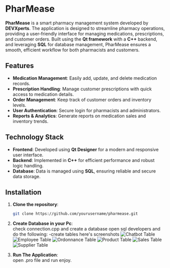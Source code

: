 # PharMease

**PharMease** is a smart pharmacy management system developed by **DEVXperts**. The application is designed to streamline pharmacy operations, providing a user-friendly interface for managing medications, prescriptions, and customer orders. Built using the **Qt framework** with a **C++** backend, and leveraging **SQL** for database management, PharMease ensures a smooth, efficient workflow for both pharmacists and customers.

## Features
- **Medication Management**: Easily add, update, and delete medication records.
- **Prescription Handling**: Manage customer prescriptions with quick access to medication details.
- **Order Management**: Keep track of customer orders and inventory levels.
- **User Authentication**: Secure login for pharmacists and administrators.
- **Reports & Analytics**: Generate reports on medication sales and inventory trends.

## Technology Stack
- **Frontend**: Developed using **Qt Designer** for a modern and responsive user interface.
- **Backend**: Implemented in **C++** for efficient performance and robust logic handling.
- **Database**: Data is managed using **SQL**, ensuring reliable and secure data storage.

## Installation

1. **Clone the repository**:
   ```bash
   git clone https://github.com/yourusername/pharmease.git
2. **Create Database in your Pc**:   
   check connection.cpp and create a database
   open sql developers and do the following:
   -create tables here's screenshots
   ![Chatbot Table](imgs/chatbot.png)
   ![Employee Table](imgs/Employee.png)
   ![Ordonnance Table](imgs/ordonnance.png)
   ![Product Table](imgs/product.png)
   ![Sales Table](imgs/sales.png)
   ![Supplier Table](imgs/supplier.png)

   
3. **Run The Application**:  
   open .pro file and run
   enjoy.   
   
